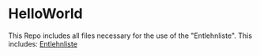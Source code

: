 # HelloWorld
This Repo includes all files necessary for the use of the "Entlehnliste".
This includes:
	[Entlehnliste](https://github.com/Kin57/HelloWorld/blob/main/entlehnliste.adoc)
	

